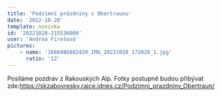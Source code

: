```yaml
---
title: 'Podzimní prázdniny v Obertraunu'
date: '2022-10-28'
template: novinka
id: '20221028-215536000'
user: 'Andrea Firešová'
pictures:
    - name: '1666986882420_IMG_20221028_172026_1.jpg'
      ratio: '12'
---
```

Posíláme pozdrav z Rakouských Alp. Fotky postupně budou přibývat zde:https://skzabovresky.rajce.idnes.cz/Podzimni_prazdniny_Obertraun/

